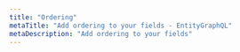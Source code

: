 ```yaml
---
title: "Ordering"
metaTitle: "Add ordering to your fields - EntityGraphQL"
metaDescription: "Add ordering to your fields"
---
```


